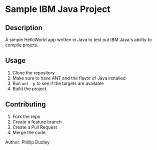 Sample IBM Java Project   
=======================   

## Description  

A simple HelloWorld app written in Java to test out IBM Java's ability to compile projcts. 

## Usage  

1. Clone the repository   
2. Make sure to have ANT and the flavor of Java installed
3. Run `ant -p` to see if the targets are available
4. Build the project

## Contributing

1. Fork the repo
2. Create a feature branch
3. Create a Pull Request
4. Merge the code. 

Author: Phillip Dudley
